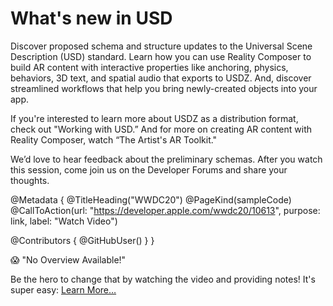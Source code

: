 # What's new in USD

Discover proposed schema and structure updates to the Universal Scene Description (USD) standard. Learn how you can use Reality Composer to build AR content with interactive properties like anchoring, physics, behaviors, 3D text, and spatial audio that exports to USDZ. And, discover streamlined workflows that help you bring newly-created objects into your app.

If you're interested to learn more about USDZ as a distribution format, check out "Working with USD.” And for more on creating AR content with Reality Composer, watch “The Artist's AR Toolkit."

We’d love to hear feedback about the preliminary schemas. After you watch this session, come join us on the Developer Forums and share your thoughts.

@Metadata {
   @TitleHeading("WWDC20")
   @PageKind(sampleCode)
   @CallToAction(url: "https://developer.apple.com/wwdc20/10613", purpose: link, label: "Watch Video")

   @Contributors {
      @GitHubUser(<replace this with your GitHub handle>)
   }
}

😱 "No Overview Available!"

Be the hero to change that by watching the video and providing notes! It's super easy:
 [Learn More…](https://wwdcnotes.github.io/WWDCNotes/documentation/wwdcnotes/contributing)
